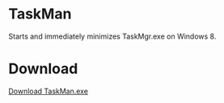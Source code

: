 TaskMan
=======

Starts and immediately minimizes TaskMgr.exe on Windows 8.

Download
========

[Download TaskMan.exe](taskman.exe)
